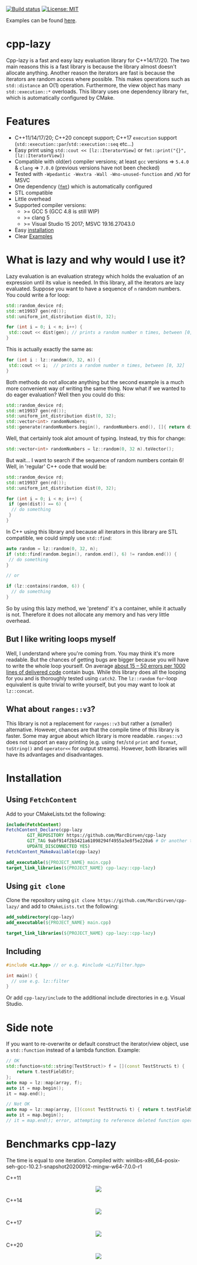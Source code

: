 [![Build status](https://github.com/MarcDirven/cpp-lazy/workflows/Continuous%20Integration/badge.svg)](https://github.com/MarcDirven/cpp-lazy/actions) [![License: MIT](https://img.shields.io/badge/License-MIT-yellow.svg)](https://opensource.org/licenses/MIT)

Examples can be found [here](https://github.com/MarcDirven/cpp-lazy/wiki/Examples).

# cpp-lazy
Cpp-lazy is a fast and easy lazy evaluation library for C++14/17/20. The two main reasons this is a fast library is because the library almost doesn't allocate anything. Another reason the iterators are fast is because the iterators are random access where possible. This makes operations such as `std::distance` an O(1) operation. Furthermore, the view object has many `std::execution::*` overloads. This library uses one dependency library `fmt`, which is automatically configured by CMake.

# Features
- C++11/14/17/20; C++20 concept support; C++17 `execution` support (`std::execution::par`/`std::execution::seq` etc...)
- Easy print using `std::cout << [lz::IteratorView]` or `fmt::print("{}", [lz::IteratorView])`
- Compatible with old(er) compiler versions; at least `gcc` versions => `5.4.0` & `clang` => `7.0.0` (previous 
versions have not been checked)
- Tested with `-Wpedantic -Wextra -Wall -Wno-unused-function` and `/W3` for MSVC
- One dependency ([`fmt`](https://github.com/fmtlib/fmt)) which is automatically configured
- STL compatible
- Little overhead
- Supported compiler versions:
  - &gt;= GCC 5 (GCC 4.8 is still WIP)
  - &gt;= clang 5
  - &gt;= Visual Studio 15 2017; MSVC 19.16.27043.0
- Easy [installation](https://github.com/MarcDirven/cpp-lazy#installation)
- Clear [Examples](https://github.com/MarcDirven/cpp-lazy/wiki/Examples)

# What is lazy and why would I use it?
Lazy evaluation is an evaluation strategy which holds the evaluation of an expression until its value is needed. In this
library, all the iterators are lazy evaluated. Suppose you want to have a sequence of `n` random numbers. You could 
write a for loop:

```cpp
std::random_device rd;
std::mt19937 gen(rd());
std::uniform_int_distribution dist(0, 32);

for (int i = 0; i < n; i++) {
 std::cout << dist(gen); // prints a random number n times, between [0, 32]
}
```

This is actually exactly the same as:
```cpp
for (int i : lz::random(0, 32, n)) {
 std::cout << i;  // prints a random number n times, between [0, 32]
}
```
Both methods do not allocate anything but the second example is a much more convenient way of writing the same thing.
Now what if we wanted to do eager evaluation? Well then you could do this:

```cpp
std::random_device rd;
std::mt19937 gen(rd());
std::uniform_int_distribution dist(0, 32);
std::vector<int> randomNumbers;
std::generate(randomNumbers.begin(), randomNumbers.end(), []{ return dist(gen); });
```

Well, that certainly took alot amount of typing. Instead, try this for change:
```cpp
std::vector<int> randomNumbers = lz::random(0, 32 n).toVector();
```
But wait... I want to search if the sequence of random numbers contain 6! Well, in 'regular' C++ code that would be:
```cpp
std::random_device rd;
std::mt19937 gen(rd());
std::uniform_int_distribution dist(0, 32);

for (int i = 0; i < n; i++) {
 if (gen(dist)) == 6) {
  // do something
 }
}
```
In C++ using this library and because all iterators in this library are STL compatible, we could simply use `std::find`:
```cpp
auto random = lz::random(0, 32, n);
if (std::find(random.begin(), random.end(), 6) != random.end()) {
 // do something
}

// or

if (lz::contains(random, 6)) {
  // do something
}
```
So by using this lazy method, we 'pretend' it's a container, while it actually is not. Therefore it does not allocate 
any memory and has very little overhead.

## But I like writing loops myself
Well, I understand where you're coming from. You may think it's more readable. But the chances of getting bugs are 
bigger because you will have to write the whole loop yourself. On average 
[about 15 – 50 errors per 1000 lines of delivered code](https://labs.sogeti.com/how-many-defects-are-too-many/) contain 
bugs. While this library does all the looping for you and is thoroughly tested using `catch2`. The `lz::random` `for`-loop 
equivalent is quite trivial to write yourself, but you may want to look at `lz::concat`.

## What about `ranges::v3`?
This library is not a replacement for `ranges::v3` but rather a (smaller) alternative. However, chances are that the 
compile time of this library is faster. Some may argue about which library is more readable. `ranges::v3` does not
support an easy printing (e.g. using `fmt`/`std` `print` and `format`, `toString()` and `operator<<` for output streams). 
However, both libraries will have its advantages and disadvantages.

# Installation
## Using `FetchContent`
Add to your CMakeLists.txt the following:
```cmake
include(FetchContent)
FetchContent_Declare(cpp-lazy
        GIT_REPOSITORY https://github.com/MarcDirven/cpp-lazy
        GIT_TAG 9abf914f2b5421a61098294f4955a3e8f5e220a6 # Or another tag
        UPDATE_DISCONNECTED YES)
FetchContent_MakeAvailable(cpp-lazy)

add_executable(${PROJECT_NAME} main.cpp)
target_link_libraries(${PROJECT_NAME} cpp-lazy::cpp-lazy)
```

## Using `git clone`
Clone the repository using `git clone https://github.com/MarcDirven/cpp-lazy/` and add to `CMakeLists.txt` the following:
```cmake
add_subdirectory(cpp-lazy)
add_executable(${PROJECT_NAME} main.cpp)

target_link_libraries(${PROJECT_NAME} cpp-lazy::cpp-lazy)
```

## Including
```cpp
#include <Lz.hpp> // or e.g. #include <Lz/Filter.hpp>

int main() {
  // use e.g. lz::filter
}
```

Or add `cpp-lazy/include` to the additional include directories in e.g. Visual Studio.

# Side note
If you want to re-overwrite or default construct the iterator/view object, use a `std::function` instead of a lambda 
function. Example:
```cpp
// OK
std::function<std::string(TestStruct)> f = [](const TestStruct& t) {
    return t.testFieldStr;
};
auto map = lz::map(array, f);
auto it = map.begin();
it = map.end();

// Not OK
auto map = lz::map(array, [](const TestStruct& t) { return t.testFieldStr; });
auto it = map.begin();
// it = map.end(); error, attempting to reference deleted function operator= for lambda

```

# Benchmarks cpp-lazy
The time is equal to one iteration. Compiled with: winlibs-x86_64-posix-seh-gcc-10.2.1-snapshot20200912-mingw-w64-7.0.0-r1

C++11
<div style="text-align:center"><img src="https://i.imgur.com/vs0nBFA.png" /></div>

C++14

<div style="text-align:center"><img src="https://i.imgur.com/fkMxRYH.png" /></div>

C++17

<div style="text-align:center"><img src="https://i.imgur.com/13CBp0x.png" /></div>

C++20

<div style="text-align:center"><img src="https://i.imgur.com/pzb2Lp7.png" /></div>

